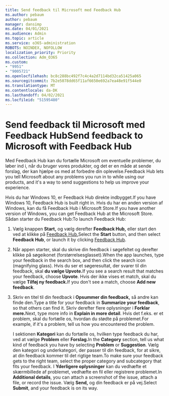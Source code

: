```yaml
---
title: Send feedback til Microsoft med Feedback Hub
ms.author: pebaum
author: pebaum
manager: dansimp
ms.date: 04/01/2021
ms.audience: Admin
ms.topic: article
ms.service: o365-administration
ROBOTS: NOINDEX, NOFOLLOW
localization_priority: Priority
ms.collection: Adm_O365
ms.custom:
- "9951"
- "9005721"
ms.openlocfilehash: bc8c288bc492f7c4c4a2d7114bd32ca51425a065
ms.sourcegitcommit: 7b2e5078dd65f11af6650e692a7ea48e91f544e0
ms.translationtype: MT
ms.contentlocale: da-DK
ms.lasthandoff: 04/02/2021
ms.locfileid: "51595480"
---
```

# <a name="send-feedback-to-microsoft-with-feedback-hub"></a><span data-ttu-id="17e68-102">Send feedback til Microsoft med Feedback Hub</span><span class="sxs-lookup"><span data-stu-id="17e68-102">Send feedback to Microsoft with Feedback Hub</span></span>

<span data-ttu-id="17e68-103">Med Feedback Hub kan du fortælle Microsoft om eventuelle problemer, du løber ind i, når du bruger vores produkter, og det er en måde at sende forslag, der kan hjælpe os med at forbedre din oplevelse.</span><span class="sxs-lookup"><span data-stu-id="17e68-103">Feedback Hub lets you tell Microsoft about any problems you run in to while using our products, and it's a way to send suggestions to help us improve your experience.</span></span>

<span data-ttu-id="17e68-104">Hvis du har Windows 10, er Feedback Hub direkte indbygget.</span><span class="sxs-lookup"><span data-stu-id="17e68-104">If you have Windows 10, Feedback Hub is built right in.</span></span> <span data-ttu-id="17e68-105">Hvis du har en anden version af Windows, kan du få Feedback Hub i Microsoft Store.</span><span class="sxs-lookup"><span data-stu-id="17e68-105">If you have another version of Windows, you can get Feedback Hub at the Microsoft Store.</span></span> <span data-ttu-id="17e68-106">Sådan starter du Feedback Hub:</span><span class="sxs-lookup"><span data-stu-id="17e68-106">To launch Feedback Hub:</span></span> 

1. <span data-ttu-id="17e68-107">Vælg knappen **Start,** og vælg derefter **Feedback Hub,** eller start den ved at klikke på [Feedback Hub.](feedback-hub://)</span><span class="sxs-lookup"><span data-stu-id="17e68-107">Select the **Start** button, and then select **Feedback Hub**, or launch it by clicking [Feedback Hub](feedback-hub://).</span></span>

1. <span data-ttu-id="17e68-108">Når appen starter, skal du skrive din feedback i søgefeltet og derefter klikke på søgeikonet (forstørrelsesglasset).</span><span class="sxs-lookup"><span data-stu-id="17e68-108">When the app launches, type your feedback in the search box, and then click the search icon (magnifying glass).</span></span> <span data-ttu-id="17e68-109">Hvis du ser et søgeresultat, der svarer til din feedback, skal **du vælge Upvote.**</span><span class="sxs-lookup"><span data-stu-id="17e68-109">If you see a search result that matches your feedback, choose **Upvote**.</span></span> <span data-ttu-id="17e68-110">Hvis der ikke vises et match, skal du vælge **Tilføj ny feedback.**</span><span class="sxs-lookup"><span data-stu-id="17e68-110">If you don't see a match, choose **Add new feedback**.</span></span>

1. <span data-ttu-id="17e68-111">Skriv en titel til din feedback i **Opsummer din feedback,** så andre kan finde den.</span><span class="sxs-lookup"><span data-stu-id="17e68-111">Type a title for your feedback in **Summarize your feedback**, so that others can find it.</span></span> <span data-ttu-id="17e68-112">Skriv derefter flere oplysninger i **Forklar mere.**</span><span class="sxs-lookup"><span data-stu-id="17e68-112">Next, type more info in **Explain in more detail**.</span></span> <span data-ttu-id="17e68-113">Hvis det f.eks. er et problem, skal du fortælle os, hvordan du stødte på problemet.</span><span class="sxs-lookup"><span data-stu-id="17e68-113">For example, if it's a problem, tell us how you encountered the problem.</span></span>

    <span data-ttu-id="17e68-114">I sektionen **Kategori** kan du fortælle os, hvilken type feedback du har, ved at vælge **Problem** eller **Forslag.**</span><span class="sxs-lookup"><span data-stu-id="17e68-114">In the **Category** section, tell us what kind of feedback you have by selecting **Problem** or **Suggestion**.</span></span> <span data-ttu-id="17e68-115">Vælg den kategori og underkategori, der passer til din feedback, for at sikre, at din feedback kommer til det rigtige team.</span><span class="sxs-lookup"><span data-stu-id="17e68-115">To make sure your feedback gets to the right team, select the proper category and subcategory that fits your feedback.</span></span> <span data-ttu-id="17e68-116">I **Yderligere oplysninger** kan du vedhæfte et skærmbillede af problemet, vedhæfte en fil eller registrere problemet.</span><span class="sxs-lookup"><span data-stu-id="17e68-116">In **Additional details**, you can attach a screenshot of the issue, attach a file, or record the issue.</span></span> <span data-ttu-id="17e68-117">Vælg **Send,** og din feedback er på vej.</span><span class="sxs-lookup"><span data-stu-id="17e68-117">Select **Submit**, and your feedback is on its way.</span></span>


